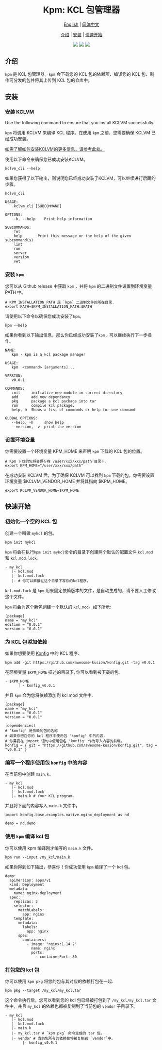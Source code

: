 <h1 align="center">Kpm: KCL 包管理器</h1>

<p align="center">
<a href="./README.md">English</a> | <a href="./README-zh.md">简体中文</a>
</p>
<p align="center">
<a href="#introduction">介绍</a> | <a href="#installation">安装</a> | <a href="#quick-start">快速开始</a>
</p>

<p align="center">
<img src="https://coveralls.io/repos/github/KusionStack/kpm/badge.svg">
<img src="https://img.shields.io/badge/license-Apache--2.0-green">
<img src="https://img.shields.io/badge/PRs-welcome-brightgreen">
</p>

## 介绍

`kpm` 是 KCL 包管理器。`kpm` 会下载您的 KCL 包的依赖项、编译您的 KCL 包、制作可分发的包并将其上传到 KCL 包的仓库中。

## 安装

### 安装 KCLVM

Use the following command to ensure that you install KCLVM successfully.

`kpm` 将调用 KCLVM 来编译 KCL 程序。在使用 `kpm` 之前，您需要确保 KCLVM 已经成功安装。

[如需了解如何安装KCLVM的更多信息，请参考此处。](https://kcl-lang.io/docs/user_docs/getting-started/install)

使用以下命令来确保您已成功安装KCLVM。

```shell
kclvm_cli --help
```

如果您获得了以下输出，则说明您已经成功安装了KCLVM，可以继续进行后面的步骤。

```shell
kclvm_cli

USAGE:
    kclvm_cli [SUBCOMMAND]

OPTIONS:
    -h, --help    Print help information

SUBCOMMANDS:
    fmt
    help       Print this message or the help of the given subcommand(s)
    lint
    run
    server
    version
    vet
```

### 安装 `kpm`

您可以从 Github release 中获取 `kpm` ，并将 `kpm` 的二进制文件设置到环境变量 PATH 中。

```shell
# KPM_INSTALLATION_PATH 是 `kpm` 二进制文件的所在目录.
export PATH=$KPM_INSTALLATION_PATH:$PATH  
```

请使用以下命令以确保您成功安装了`kpm`。

```shell
kpm --help
```

如果你看到以下输出信息，那么你已经成功安装了`kpm`，可以继续执行下一步操作。

```shell
NAME:
   kpm - kpm is a kcl package manager

USAGE:
   kpm  <command> [arguments]...

VERSION:
   v0.0.1

COMMANDS:
   init     initialize new module in current directory
   add      add new dependancy
   pkg      package a kcl package into tar
   run      compile kcl package.
   help, h  Shows a list of commands or help for one command

GLOBAL OPTIONS:
   --help, -h     show help
   --version, -v  print the version
```

### 设置环境变量

你需要设置一个环境变量 KPM_HOME 来声明 `kpm` 下载的 KCL 包的位置。

```shell
# Kpm 下载的包将会保存在 /user/xxx/xxx/path 目录下. 
export KPM_HOME="/user/xxx/xxx/path" 
```

在成功安装 KCLVM 后，为了确保 KCLVM 可以找到 `kpm` 下载的包，你需要设置环境变量 $KCLVM_VENDOR_HOME 并将其指向 $KPM_HOME。

```shell
export KCLVM_VENDOR_HOME=$KPM_HOME
```

## 快速开始

### 初始化一个空的 KCL 包

创建一个叫做 `mykcl` 的包。

```shell
kpm init mykcl
```

`kpm` 将会在执行`kpm init mykcl`命令的目录下创建两个默认的配置文件 `kcl.mod` 和 `kcl.mod.lock`。

```shell
- my_kcl
   |- kcl.mod
   |- kcl.mod.lock
   |- # 你可以直接在这个目录下写你的kcl程序。
```

`kcl.mod.lock` 是 `kpm` 用来固定依赖版本的文件，是自动生成的，请不要人工修改这个文件。

`kpm` 将会为这个新包创建一个默认的 `kcl.mod`。如下所示:

```shell
[package]
name = "my_kcl"
edition = "0.0.1"
version = "0.0.1"
```

### 为 KCL 包添加依赖

如果你想要使用 [Konfig](https://github.com/awesome-kusion/konfig.git) 中的 KCL 程序.

```shell
kpm add -git https://github.com/awesome-kusion/konfig.git -tag v0.0.1
```

在环境变量 `$KPM_HOME` 描述的目录下, 你可以看到被下载的包。

```shell
- $KPM_HOME
      | - konfig_v0.0.1
```

并且 `kpm` 会为您将依赖添加到 kcl.mod 文件中.

```shell
[package]
name = "my_kcl"
edition = "0.0.1"
version = "0.0.1"

[dependencies]
# 'konfig' 是依赖的包的名称
# 如果你想在你的 kcl 程序中使用包 'konfig' 中的内容，
# 你需要在 import 语句中使用包名 'konfig' 作为导入内容的前缀。
konfig = { git = "https://github.com/awesome-kusion/konfig.git", tag = "v0.0.1" }
```

### 编写一个程序使用包 `konfig` 中的内容

在当前包中创建 `main.k`。

```shell
- my_kcl
   |- kcl.mod
   |- kcl.mod.lock
   |- main.k # Your KCL program.
```

并且将下面的内容写入 `main.k` 文件中。

```kcl
import konfig.base.examples.native.nginx_deployment as nd

demo = nd.demo
```

### 使用 `kpm` 编译 kcl 包

你可以使用 kpm 编译刚才编写的 `main.k` 文件。

```shell
kpm run --input /my_kcl/main.k
```

如果你得到如下输出，恭喜你！你成功使用 `kpm` 编译了一个 kcl 包。

```shell
demo:
  apiVersion: apps/v1
  kind: Deployment
  metadata:
    name: nginx-deployment
  spec:
    replicas: 3
    selector:
      matchLabels:
        app: nginx
    template:
      metadata:
        labels:
          app: nginx
      spec:
        containers:
          - image: "nginx:1.14.2"
            name: nginx
            ports:
              - containerPort: 80
```

### 打包您的 kcl 包

你可以使用 `kpm pkg` 将您的包与其对应的依赖打包在一起.

```shell
kpm pkg --target /my_kcl/my_kcl.tar
```

这个命令执行后，您可以看到您的 kcl 包已经被打包到了 `/my_kcl/my_kcl.tar` 文件中，并且 `my_kcl` 的依赖也都被复制到了当前包的 `vendor` 子目录下。

```shell
- my_kcl
   |- kcl.mod
   |- kcl.mod.lock
   |- main.k
   |- my_kcl.tar # `kpm pkg` 命令生成的 tar 包。
   |- vendor # 当前包所有的依赖都将被复制到 `vendor`中。 
        |- konfig_v0.0.1
```
